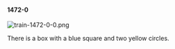 #### 1472-0
![train-1472-0-0.png](https://github.com/lil-lab/nlvr/raw/master/nlvr/train/images/6/train-1472-0-0.png "train-1472-0-0.png")

There is a box with a blue square and two yellow circles.